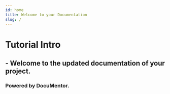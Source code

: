 ```yaml
---
id: home
title: Welcome to your Documentation
slug: /
---
```


# Tutorial Intro

## - Welcome to the updated documentation of your project. 

### Powered by DocuMentor.